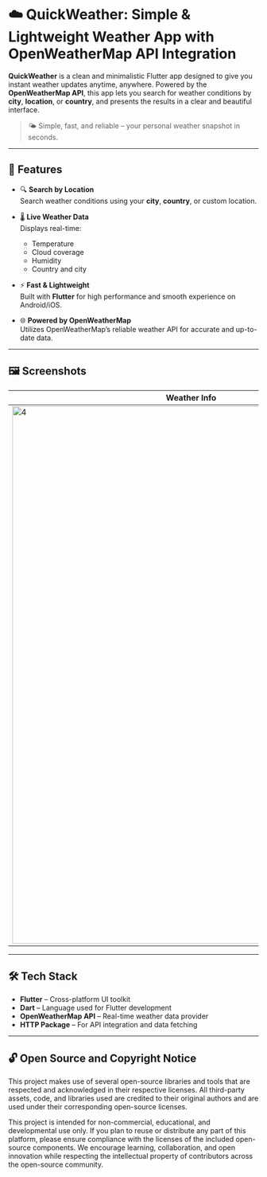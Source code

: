 # ☁️ QuickWeather: Simple & Lightweight Weather App with OpenWeatherMap API Integration

**QuickWeather** is a clean and minimalistic Flutter app designed to give you instant weather updates anytime, anywhere. Powered by the **OpenWeatherMap API**, this app lets you search for weather conditions by **city**, **location**, or **country**, and presents the results in a clear and beautiful interface.

> 🌤️ Simple, fast, and reliable – your personal weather snapshot in seconds.

---

## 📲 Features

- 🔍 **Search by Location**  
  Search weather conditions using your **city**, **country**, or custom location.

- 🌡️ **Live Weather Data**  
  Displays real-time:
  - Temperature
  - Cloud coverage
  - Humidity
  - Country and city 

- ⚡ **Fast & Lightweight**  
  Built with **Flutter** for high performance and smooth experience on Android/iOS.

- 🌐 **Powered by OpenWeatherMap**  
  Utilizes OpenWeatherMap’s reliable weather API for accurate and up-to-date data.

---

## 🖼️ Screenshots

| Weather Info | Not Found |
|---------------|--------------|
| <img width="720" height="1080" alt="4" src="https://github.com/user-attachments/assets/9debac16-9574-473f-9b27-642e1eb2e619" /> | <img width="720" height="1080" alt="5" src="https://github.com/user-attachments/assets/cdab7177-445a-490d-99f1-f0bbdae1c9a0" /> |

---

## 🛠️ Tech Stack

- **Flutter** – Cross-platform UI toolkit
- **Dart** – Language used for Flutter development
- **OpenWeatherMap API** – Real-time weather data provider
- **HTTP Package** – For API integration and data fetching

---

## 🔓 Open Source and Copyright Notice

This project makes use of several open-source libraries and tools that are respected and acknowledged in their respective licenses. All third-party assets, code, and libraries used are credited to their original authors and are used under their corresponding open-source licenses.

This project is intended for non-commercial, educational, and developmental use only. If you plan to reuse or distribute any part of this platform, please ensure compliance with the licenses of the included open-source components. We encourage learning, collaboration, and open innovation while respecting the intellectual property of contributors across the open-source community.
